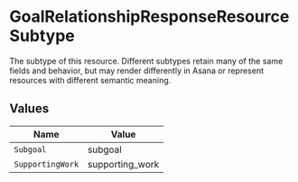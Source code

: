 # GoalRelationshipResponseResourceSubtype

The subtype of this resource. Different subtypes retain many of the same fields and behavior, but may render differently in Asana or represent resources with different semantic meaning.


## Values

| Name             | Value            |
| ---------------- | ---------------- |
| `Subgoal`        | subgoal          |
| `SupportingWork` | supporting_work  |